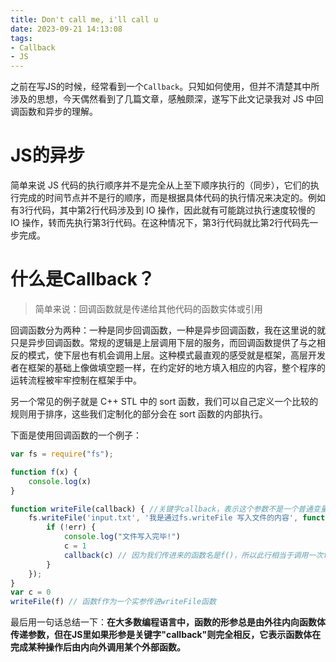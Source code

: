 ```yaml
---
title: Don't call me, i'll call u
date: 2023-09-21 14:13:08
tags: 
- Callback
- JS
---
```


之前在写JS的时候，经常看到一个`Callback`。只知如何使用，但并不清楚其中所涉及的思想，今天偶然看到了几篇文章，感触颇深，遂写下此文记录我对 JS 中回调函数和异步的理解。



# JS的异步

简单来说 JS 代码的执行顺序并不是完全从上至下顺序执行的（同步），它们的执行完成的时间节点并不是行的顺序，而是根据具体代码的执行情况来决定的。例如有3行代码，其中第2行代码涉及到 IO 操作，因此就有可能跳过执行速度较慢的 IO 操作，转而先执行第3行代码。在这种情况下，第3行代码就比第2行代码先一步完成。



# 什么是Callback？

> 简单来说：回调函数就是传递给其他代码的函数实体或引用

回调函数分为两种：一种是同步回调函数，一种是异步回调函数，我在这里说的就只是异步回调函数。常规的逻辑是上层调用下层的服务，而回调函数提供了与之相反的模式，使下层也有机会调用上层。这种模式最直观的感受就是框架，高层开发者在框架的基础上像做填空题一样，在约定好的地方填入相应的内容，整个程序的运转流程被牢牢控制在框架手中。

另一个常见的例子就是 C++ STL 中的 sort 函数，我们可以自己定义一个比较的规则用于排序，这些我们定制化的部分会在 sort 函数的内部执行。

下面是使用回调函数的一个例子：

```javascript
var fs = require("fs");

function f(x) {
    console.log(x)
}

function writeFile(callback) { //关键字callback，表示这个参数不是一个普通变量，而是一个函数
    fs.writeFile('input.txt', '我是通过fs.writeFile 写入文件的内容', function (err) {
        if (!err) {
            console.log("文件写入完毕!")
            c = 1
            callback(c) // 因为我们传进来的函数名是f()，所以此行相当于调用一次f(c)
        }
    });
}
var c = 0
writeFile(f) // 函数f作为一个实参传进writeFile函数
```

最后用一句话总结一下：**在大多数编程语言中，函数的形参总是由外往内向函数体传递参数，但在JS里如果形参是关键字"callback"则完全相反，它表示函数体在完成某种操作后由内向外调用某个外部函数。**

